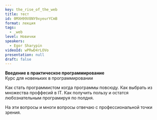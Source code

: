 ```yaml
---
key: the_rise_of_the_web
title: тест
id: 0MXH99V8NY9xyeurYCmB
format: лекция
tags:
  - _web
level: Новички
speakers:
  - Egor Sharypin
videoId: wPRwD4rLOVo
presentation: null
draft: false
---
```


**Введение в практическое программирование**  
Курс для новеньких в программировании

Как стать программистом когда программы  повсюду. 
Как выбрать из множества проффесий в IT. 
Как получить пользу и остатся любознательным програмируя по полдня. 

На эти вопросы и многи вопросы отвечаю с профессиональной точки зрения.
